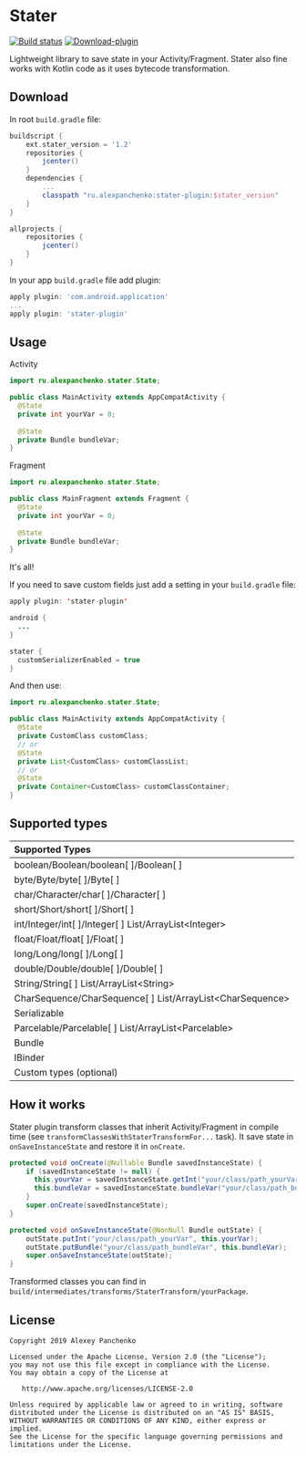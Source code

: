 Stater
=======
[![Build status](https://travis-ci.org/AlexeyPanchenko/stater.svg?branch=master)](https://travis-ci.org/AlexeyPanchenko/stater)
[![Download-plugin](https://api.bintray.com/packages/alexeypanchenko/maven/stater-plugin/images/download.svg) ](https://bintray.com/alexeypanchenko/maven/stater-plugin/_latestVersion)

Lightweight library to save state in your Activity/Fragment.
Stater also fine works with Kotlin code as it uses bytecode transformation.

Download
--------
In root `build.gradle` file:
```groovy
buildscript {
    ext.stater_version = '1.2'
    repositories {
        jcenter()
    }
    dependencies {
        ...
        classpath "ru.alexpanchenko:stater-plugin:$stater_version"
    }
}

allprojects {
    repositories {
        jcenter()
    }
}

```
In your app `build.gradle` file add plugin:
```groovy
apply plugin: 'com.android.application'
...
apply plugin: 'stater-plugin'
```

Usage
--------
Activity
```java
import ru.alexpanchenko.stater.State;

public class MainActivity extends AppCompatActivity {
  @State
  private int yourVar = 0;
  
  @State
  private Bundle bundleVar;
}
```
Fragment
```java
import ru.alexpanchenko.stater.State;

public class MainFragment extends Fragment {
  @State
  private int yourVar = 0;
  
  @State
  private Bundle bundleVar;
}
```
It's all!

If you need to save custom fields just add a setting in your `build.gradle` file:
```java
apply plugin: 'stater-plugin'

android {
  ...
}

stater {
  customSerializerEnabled = true
}
```
And then use:
```java
import ru.alexpanchenko.stater.State;

public class MainActivity extends AppCompatActivity {
  @State
  private CustomClass customClass;
  // or
  @State
  private List<CustomClass> customClassList;
  // or
  @State
  private Container<CustomClass> customClassContainer;
}
```

Supported types
--------
| Supported Types  |
|:-------|
| boolean/Boolean/boolean[ ]/Boolean[ ]|
| byte/Byte/byte[ ]/Byte[ ]|
| char/Character/char[ ]/Character[ ]|
| short/Short/short[ ]/Short[ ]|
| int/Integer/int[ ]/Integer[ ]  List/ArrayList\<Integer\> |
| float/Float/float[ ]/Float[ ] |
| long/Long/long[ ]/Long[ ] |
| double/Double/double[ ]/Double[ ] |
| String/String[ ]  List/ArrayList\<String\> |
| CharSequence/CharSequence[ ]  List/ArrayList\<CharSequence\> |
| Serializable |
| Parcelable/Parcelable[ ] List/ArrayList\<Parcelable\> |
| Bundle |
| IBinder |
| Custom types (optional) |

How it works
--------
Stater plugin transform classes that inherit Activity/Fragment in compile time (see `transformClassesWithStaterTransformFor...` task).
It save state in `onSaveInstanceState` and restore it in `onCreate`.
```java
protected void onCreate(@Nullable Bundle savedInstanceState) {
    if (savedInstanceState != null) {
      this.yourVar = savedInstanceState.getInt("your/class/path_yourVar");
      this.bundleVar = savedInstanceState.bundleVar("your/class/path_bundleVar");
    }
    super.onCreate(savedInstanceState);
}

protected void onSaveInstanceState(@NonNull Bundle outState) {
    outState.putInt("your/class/path_yourVar", this.yourVar);
    outState.putBundle("your/class/path_bundleVar", this.bundleVar);
    super.onSaveInstanceState(outState);
}
```
Transformed classes you can find in `build/intermediates/transforms/StaterTransform/yourPackage`.

License
-------

    Copyright 2019 Alexey Panchenko

    Licensed under the Apache License, Version 2.0 (the "License");
    you may not use this file except in compliance with the License.
    You may obtain a copy of the License at

       http://www.apache.org/licenses/LICENSE-2.0

    Unless required by applicable law or agreed to in writing, software
    distributed under the License is distributed on an "AS IS" BASIS,
    WITHOUT WARRANTIES OR CONDITIONS OF ANY KIND, either express or implied.
    See the License for the specific language governing permissions and
    limitations under the License.